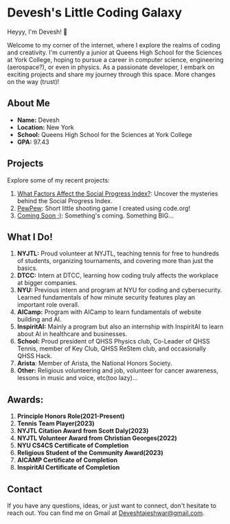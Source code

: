 # Devesh's Little Coding Galaxy

Heyyy, I'm Devesh! 👋

Welcome to my corner of the internet, where I explore the realms of coding and creativity. I'm currently a junior at Queens High School for the Sciences at York College, hoping to pursue a career in computer science, engineering (aerospace?), or even in physics. As a passionate developer, I embark on exciting projects and share my journey through this space. More changes on the way (trust)!

## About Me

- **Name:** Devesh
- **Location:** New York
- **School:** Queens High School for the Sciences at York College 
- **GPA:** 97.43

## Projects

Explore some of my recent projects:

1. [What Factors Affect the Social Progress Index?](http://tinyurl.com/SPIWORLD): Uncover the mysteries behind the Social Progress Index.
2. [PewPew](http://tinyurl.com/MagicRage): Short little shooting game I created using code.org!
3. [Coming Soon ;)](): Something's coming. Something BIG...

## What I Do!

1. **NYJTL:** Proud volunteer at NYJTL, teaching tennis for free to hundreds of students, organizing tournaments, and covering more than just the basics.
2. **DTCC:** Intern at DTCC, learning how coding truly affects the workplace at bigger companies.
3. **NYU:** Previous intern and program at NYU for coding and cybersecurity. Learned fundamentals of how minute security features play an important role overall.
4. **AICamp:** Program with AICamp to learn fundamentals of website building and AI.
5. **InspiritAI:** Mainly a program but also an internship with InspiritAI to learn about AI in healthcare and businesses.
6. **School:** Proud president of QHSS Physics club, Co-Leader of QHSS Tennis, member of Key Club, QHSS ReStem club, and occasionally QHSS Hack.
7. **Arista**: Member of Arista, the National Honors Society.
8. **Other:** Religious volunteering and job, volunteer for cancer awareness, lessons in music and voice, etc(too lazy)...

## Awards:
1. **Principle Honors Role(2021-Present)**
2. **Tennis Team Player(2023)**
3. **NYJTL Citation Award from Scott Daly(2023)**
4. **NYJTL Volunteer Award from Christian Georges(2022)**
5. **NYU CS4CS Certificate of Completion**
6. **Religious Student of the Community Award(2023)**
7. **AICAMP Certificate of Completion**
8. **InspiritAI Certificate of Completion**

## Contact

If you have any questions, ideas, or just want to connect, don't hesitate to reach out. You can find me on Gmail at [Deveshtajeshwar@gmail.com](mailto:deveshtajeshwar@gmail.com).
